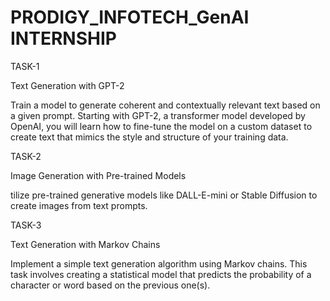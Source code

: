 # PRODIGY_INFOTECH_GenAI INTERNSHIP

TASK-1

Text Generation with GPT-2

Train a model to generate coherent and contextually relevant text based on a given prompt. Starting with GPT-2, a transformer model developed by OpenAI, you will learn how to fine-tune the model on a custom dataset to create text that mimics the style and structure of your training data. 

TASK-2

Image Generation with Pre-trained Models

tilize pre-trained generative models like DALL-E-mini or Stable Diffusion to create images from text prompts.

TASK-3

Text Generation with Markov Chains

Implement a simple text generation algorithm using Markov chains. This task involves creating a statistical model that predicts the probability of a character or word based on the previous one(s).
